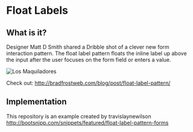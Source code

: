 # Float Labels

## What is it?

Designer Matt D Smith shared a Dribble shot of a clever new form interaction pattern. The float label pattern floats the inline label up above the input after the user focuses on the form field or enters a value.

![Los Maquiladores](https://raw.github.com/scrubmx/float-labels/master/img/example.gif)



Check out: http://bradfrostweb.com/blog/post/float-label-pattern/

## Implementation
This repository is an example created by travislaynewilson http://bootsnipp.com/snippets/featured/float-label-pattern-forms
